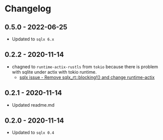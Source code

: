 # Changelog

## 0.5.0 - 2022-06-25

- Updated to `sqlx 6.x`

## 0.2.2 - 2020-11-14

- chagned to `runtime-actix-rustls` from `tokio` because there is problem with sqlite under actix with tokio runtime.
    - [sqlx issue - Remove sqlx_rt::blocking!() and change runtime-actix](https://github.com/launchbadge/sqlx/issues/793)

## 0.2.1 - 2020-11-14

- Updated readme.md

## 0.2.0 - 2020-11-14

- Updated to `sqlx 0.4`
